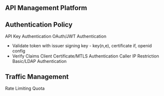 ## API Management Platform


## Authentication Policy

API Key Authentication
OAuth/JWT Authentication
- Validate token with issuer signing key - key(n,e), certificate if, openid config
- Verify Claims
Client Certificate/MTLS Authentication
Caller IP Restriction
Basic/LDAP Authentication


## Traffic Management

Rate Limiting
Quota




